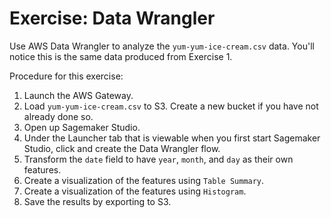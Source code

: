 # Exercise: Data Wrangler

Use AWS Data Wrangler to analyze the `yum-yum-ice-cream.csv` data. You'll notice this is the same data produced from Exercise 1.


Procedure for this exercise:
1. Launch the AWS Gateway.
2. Load `yum-yum-ice-cream.csv` to S3. Create a new bucket if you have not already done so.
3. Open up Sagemaker Studio.
4. Under the Launcher tab that is viewable when you first start Sagemaker Studio, click and create the Data Wrangler flow.
5. Transform the `date` field to have `year`, `month`, and `day` as their own features.
6. Create a visualization of the features using `Table Summary`.
7. Create a visualization of the features using `Histogram`.
8. Save the results by exporting to S3.